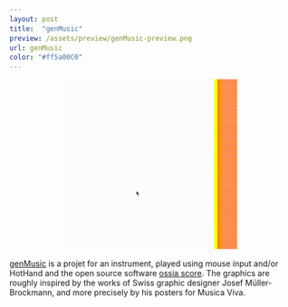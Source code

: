 ```yaml
---
layout: post
title:  "genMusic"
preview: /assets/preview/genMusic-preview.png
url: genMusic
color: "#ff5a00C0"
---
```



<p align="center">
    <img src="/assets/genMusic.gif"/>
</p>

[genMusic](https://github.com/aklevy/genMusic) is a projet for an instrument, played using mouse input and/or HotHand and the open source software [ossia score](https://ossia.io/). The graphics are roughly inspired by the works of Swiss graphic designer Josef Müller-Brockmann, and more precisely by his posters for Musica Viva.


